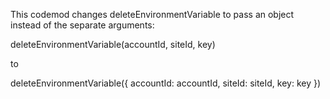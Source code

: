 This codemod changes deleteEnvironmentVariable to pass an object instead of the separate arguments:

deleteEnvironmentVariable(accountId, siteId, key)

to 

deleteEnvironmentVariable({
  accountId: accountId,
  siteId: siteId,
  key: key
})
